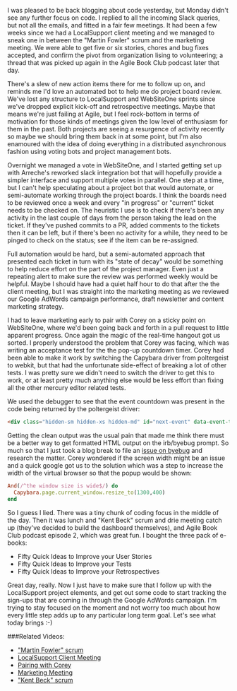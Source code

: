 I was pleased to be back blogging about code yesterday, but Monday didn't see any further focus on code.  I replied to all the incoming Slack queries, but not all the emails, and fitted in a fair few meetings.  It had been a few weeks since we had a LocalSupport client meeting and we managed to sneak one in between the "Martin Fowler" scrum and the marketing meeting.  We were able to get five or six stories, chores and bug fixes accepted, and confirm the pivot from organization lising to volunteering; a thread that was picked up again in the Agile Book Club podcast later that day.

There's a slew of new action items there for me to follow up on, and reminds me I'd love an automated bot to help me do project board review.  We've lost any structure to LocalSupport and WebSiteOne sprints since we've dropped explicit kick-off and retrospective meetings.  Maybe that means we're just failing at Agile, but I feel rock-bottom in terms of motivation for those kinds of meetings given the low level of enthusiasm for them in the past.  Both projects are seeing a resurgence of activity recently so maybe we should bring them back in at some point, but I'm also enamoured with the idea of doing everything in a distributed asynchronous fashion using voting bots and project management bots.  

Overnight we managed a vote in WebSiteOne, and I started getting set up with Arreche's reworked slack integration bot that will hopefully provide a simpler interface and support multiple votes in parallel.   One step at a time, but I can't help speculating about a project bot that would automate, or semi-automate working through the project boards.  I think the boards need to be reviewed once a week and every "in progress" or "current" ticket needs to be checked on.  The heuristic I use is to check if there's been any activity in the last couple of days from the person taking the lead on the ticket.  If they've pushed commits to a PR, added comments to the tickets then it can be left, but if there's been no activity for a while, they need to be pinged to check on the status; see if the item can be re-assigned.

Full automation would be hard, but a semi-automated approach that presented each ticket in turn with its "state of decay" would be something to help reduce effort on the part of the project manager.  Even just a repeating alert to make sure the review was performed weekly would be helpful.  Maybe I should have had a quiet half hour to do that after the the client meeting, but I was straight into the marketing meeting as we reviewed our Google AdWords campaign performance, draft newsletter and content marketing strategy. 

I had to leave marketing early to pair with Corey on a sticky point on WebSiteOne, where we'd been going back and forth in a pull request to little apparent progress.  Once again the magic of the real-time hangout got us sorted.  I properly understood the problem that Corey was facing, which was writing an acceptance test for the the pop-up countdown timer.  Corey had been able to make it work by switching the Capybara driver from poltergeist to webkit, but that had the unfortunate side-effect of breaking a lot of other tests.  I was pretty sure we didn't need to switch the driver to get this to work, or at least pretty much anything else would be less effort than fixing all the other mercury editor related tests.

We used the debugger to see that the event countdown was present in the code being returned by the poltergeist driver:

```html
<div class="hidden-sm hidden-xs hidden-md" id="next-event" data-event-time="2014-02-03T07:00:00+00:00" data-event-url="/events/scrum" data-event-name="Scrum"><a href="/events/scrum">Scrum</a> is live!</div>
```
Getting the clean output was the usual pain that made me think there must be a better way to get formatted HTML output on the irb/byebug prompt.  So much so that I just took a blog break to file an [issue on byebug](https://github.com/deivid-rodriguez/byebug/issues/327) and research the matter.  Corey wondered if the screen width might be an issue and a quick google got us to the solution which was a step to increase the width of the virtual browser so that the popup would be shown:

```rb
And(/^the window size is wide$/) do
  Capybara.page.current_window.resize_to(1300,400)
end
```

So I guess I lied. There was a tiny chunk of coding focus in the middle of the day. Then it was lunch and "Kent Beck" scrum and drie meeting catch up (they've decided to build the dashboard themselves), and Agile Book Club podcast episode 2, which was great fun.  I bought the three pack of e-books:

* Fifty Quick Ideas to Improve your User Stories
* Fifty Quick Ideas to Improve your Tests
* Fifty Quick Ideas to Improve your Retrospectives

Great day, really.  Now I just have to make sure that I follow up with the LocalSupport project elements, and get out some code to start tracking the sign-ups that are coming in through the Google AdWords campaign.  I'm trying to stay focused on the moment and not worry too much about how every little step adds up to any particular long term goal. Let's see what today brings :-)

###Related Videos:

* ["Martin Fowler" scrum](https://www.youtube.com/watch?v=uzpJp9YlBwU)
* [LocalSupport Client Meeting](https://www.youtube.com/watch?v=GlZn27yOhGU)
* [Pairing with Corey](https://www.youtube.com/watch?v=k_x6DByoiNk)
* [Marketing Meeting](https://www.youtube.com/watch?v=Y43CuqQuWLo)
* ["Kent Beck" scrum](https://www.youtube.com/watch?v=x5ksyXWhedk)


